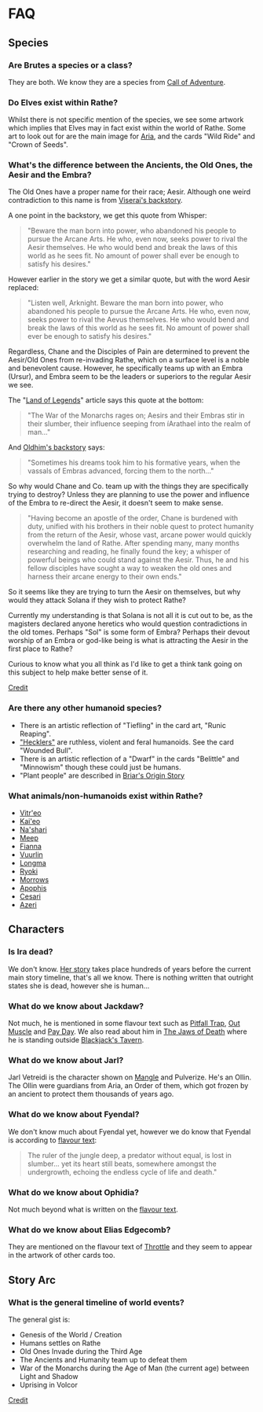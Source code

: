 # FAQ

## Species
### Are Brutes a species or a class?

They are both. We know they are a species from [Call of Adventure](world-of-rathe/savage-lands/call-of-adventure.md#brutes).

### Do Elves exist within Rathe?

Whilst there is not specific mention of the species, we see some artwork which implies that Elves may in fact exist within the world of Rathe. Some art to look out for are the main image for [Aria](world-of-rathe/aria/aria.md), and the cards "Wild Ride" and "Crown of Seeds".

### What's the difference between the Ancients, the Old Ones, the Aesir and the Embra?

The Old Ones have a proper name for their race; Aesir. Although one weird contradiction to this name is from [Viserai's backstory](main-story/02-arcane-rising/viserai-rune-blood-story.md).

A one point in the backstory, we get this quote from Whisper:

> "Beware the man born into power, who abandoned his people to pursue the Arcane Arts. He who, even now, seeks power to rival the Aesir themselves. He who would bend and break the laws of this world as he sees fit. No amount of power shall ever be enough to satisfy his desires."

However earlier in the story we get a similar quote, but with the word Aesir replaced:

> "Listen well, Arknight. Beware the man born into power, who abandoned his people to pursue the Arcane Arts. He who, even now, seeks power to rival the Aevus themselves. He who would bend and break the laws of this world as he sees fit. No amount of power shall ever be enough to satisfy his desires."

Regardless, Chane and the Disciples of Pain are determined to prevent the Aesir/Old Ones from re-invading Rathe, which on a surface level is a noble and benevolent cause. However, he specifically teams up with an Embra (Ursur), and Embra seem to be the leaders or superiors to the regular Aesir we see.

The "[Land of Legends](world-of-rathe/aria/the-land-of-legends.md)" article says this quote at the bottom:

> "The War of the Monarchs rages on; Aesirs and their Embras stir in their slumber, their influence seeping from íArathael into the realm of man..."

And [Oldhim's backstory](main-story/05-tales-of-aria/oldhim-grandfather-of-eternity-story.md) says:

> "Sometimes his dreams took him to his formative years, when the vassals of Embras advanced, forcing them to the north..."

So why would Chane and Co. team up with the things they are specifically trying to destroy? Unless they are planning to use the power and influence of the Embra to re-direct the Aesir, it doesn't seem to make sense.

> "Having become an apostle of the order, Chane is burdened with duty, unified with his brothers in their noble quest to protect humanity from the return of the Aesir, whose vast, arcane power would quickly overwhelm the land of Rathe. After spending many, many months researching and reading, he finally found the key; a whisper of powerful beings who could stand against the Aesir. Thus, he and his fellow disciples have sought a way to weaken the old ones and harness their arcane energy to their own ends."

So it seems like they are trying to turn the Aesir on themselves, but why would they attack Solana if they wish to protect Rathe?

Currently my understanding is that Solana is not all it is cut out to be, as the magisters declared anyone heretics who would question contradictions in the old tomes. Perhaps "Sol" is some form of Embra? Perhaps their devout worship of an Embra or god-like being is what is attracting the Aesir in the first place to Rathe?

Curious to know what you all think as I'd like to get a think tank going on this subject to help make better sense of it.

[Credit](https://discord.com/channels/625953788343091200/743050420363984898/921433017430470666)

### Are there any other humanoid species?

* There is an artistic reflection of "Tiefling" in the card art, "Runic Reaping".
* ["Hecklers"](world-of-rathe/savage-lands/call-of-adventure.md#hecklers) are ruthless, violent and feral humanoids. See the card "Wounded Bull".
* There is an artistic reflection of a "Dwarf" in the cards "Belittle" and "Minnowism" though these could just be humans.
* "Plant people" are described in [Briar's Origin Story](main-story/05-tales-of-aria/briar-warden-of-thorns-story.md)

### What animals/non-humanoids exist within Rathe?

* [Vitr'eo](world-of-rathe/aria/creatures.md#vitreo)
* [Kai'eo](world-of-rathe/aria/creatures.md#kaieo)
* [Na'shari](world-of-rathe/aria/creatures.md#nashari)
* [Meep](world-of-rathe/aria/creatures.md#meep)
* [Fianna](world-of-rathe/aria/creatures.md#fianna)
* [Vuurlin](world-of-rathe/volcor/wildlife.md#vuurlin)
* [Longma](world-of-rathe/volcor/wildlife.md#longma)
* [Ryoki](world-of-rathe/volcor/wildlife.md#ryoki)
* [Morrows](world-of-rathe/volcor/wildlife.md#morrows)
* [Apophis](world-of-rathe/volcor/wildlife.md#apophis)
* [Cesari](world-of-rathe/aria/a-true-sanctuary.md#cesari)
* [Azeri](digital-tiles/crucible-of-war/crucible-of-war.md#skullhorn)

## Characters
### Is Ira dead?

We don't know. [Her story](main-story/03-crucible-of-war/ira-crimson-haze-story.md) takes place hundreds of years before the current main story timeline, that's all we know. There is nothing written that outright states she is dead, however she is human...

### What do we know about Jackdaw?

Not much, he is mentioned in some flavour text such as [Pitfall Trap](./flavour.md#pitfall-trap---cru127), [Out Muscle](./flavour.md#out-muscle---mon248) and [Pay Day](./flavour.md#pay-day---dyn123). We also read about him in [The Jaws of Death](main-story/02-arcane-rising/the-jaws-of-death.md) where he is standing outside [Blackjack's Tavern](world-of-rathe/pits/blackjacks-mercenary-group.md#blackjacks-mercenary-group).

### What do we know about Jarl?

Jarl Vetreidi is the character shown on [Mangle](flavour.md#mangle---cru026) and Pulverize. He's an Ollin. The Ollin were guardians from Aria, an Order of them, which got frozen by an ancient to protect them thousands of years ago.

### What do we know about Fyendal?

We don't know much about Fyendal yet, however we do know that Fyendal is according to [flavour text](flavour.md#heart-of-fyendal---wtr000):

> The ruler of the jungle deep, a predator without equal, is lost in slumber... yet its heart still beats, somewhere amongst the undergrowth, echoing the endless cycle of life and death."

### What do we know about Ophidia?

Not much beyond what is written on the [flavour text](flavour.md#eye-of-ophidia---arc000).

### What do we know about Elias Edgecomb?

They are mentioned on the flavour text of [Throttle](flavour.md#throttle---arc023) and they seem to appear in the artwork of other cards too.

## Story Arc

### What is the general timeline of world events?

The general gist is:

* Genesis of the World / Creation
* Humans settles on Rathe
* Old Ones Invade during the Third Age
* The Ancients and Humanity team up to defeat them
* War of the Monarchs during the Age of Man (the current age) between Light and Shadow
* Uprising in Volcor

[Credit](https://discord.com/channels/625953788343091200/743050420363984898/1048133213261926430)

